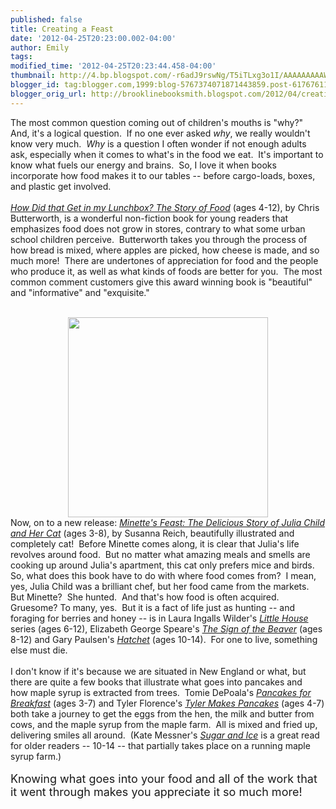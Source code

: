 ```yaml
---
published: false
title: Creating a Feast
date: '2012-04-25T20:23:00.002-04:00'
author: Emily
tags: 
modified_time: '2012-04-25T20:23:44.458-04:00'
thumbnail: http://4.bp.blogspot.com/-r6adJ9rswNg/T5iTLxg3o1I/AAAAAAAAAW4/HJ-oTeTNC2E/s72-c/51ZUMsk2kTL__SL500_AA300_.jpg
blogger_id: tag:blogger.com,1999:blog-5767374071871443859.post-6176761180890458709
blogger_orig_url: http://brooklinebooksmith.blogspot.com/2012/04/creating-feast.html
---
```


The most common question coming out of children's mouths is "why?"&nbsp; And, it's a logical question.&nbsp; If no one ever asked <em>why</em>, we really wouldn't know very much.&nbsp; <em>Why</em> is a question I often wonder if not enough adults ask, especially when it comes to what's in the food we eat.&nbsp; It's important to know what fuels our energy and brains.&nbsp; So, I love it when books incorporate how food makes it to our tables -- before cargo-loads, boxes, and plastic&nbsp;get&nbsp;involved.&nbsp; <br /><br /><em><a href="http://www.brooklinebooksmith-shop.com/book/9780763650056">How Did that Get in my Lunchbox? The Story of Food</a></em> (ages 4-12), by Chris Butterworth,&nbsp;is a wonderful non-fiction book for young readers that emphasizes food does not grow in stores, contrary to what some urban school children perceive.&nbsp; Butterworth takes you through the process of how bread is mixed, where apples are picked, how cheese is made, and so much more!&nbsp; There are undertones of appreciation for food and the people who produce it, as well as what kinds of foods are better for you.&nbsp; The most common comment customers give this award winning book is "beautiful" and "informative" and "exquisite."<br /><br /><div class="separator" style="clear: both; text-align: center;"><a href="http://4.bp.blogspot.com/-r6adJ9rswNg/T5iTLxg3o1I/AAAAAAAAAW4/HJ-oTeTNC2E/s1600/51ZUMsk2kTL__SL500_AA300_.jpg" imageanchor="1" style="margin-left: 1em; margin-right: 1em;"><img border="0" height="320" oda="true" src="http://4.bp.blogspot.com/-r6adJ9rswNg/T5iTLxg3o1I/AAAAAAAAAW4/HJ-oTeTNC2E/s320/51ZUMsk2kTL__SL500_AA300_.jpg" width="320" /></a></div>Now, on to a new release: <a href="http://www.brooklinebooksmith-shop.com/book/9781419701771"><em>Minette's Feast: The Delicious Story of Julia Child and Her Cat</em></a><em>&nbsp;</em>(ages 3-8), by Susanna Reich, beautifully illustrated and completely cat!&nbsp; Before Minette comes along, it is clear that Julia's life revolves around food.&nbsp; But no matter what amazing meals and smells are cooking up around Julia's&nbsp;apartment, this cat only prefers mice and birds.&nbsp; So, what does this book have to do with where food comes from?&nbsp; I mean, yes, Julia Child was a brilliant chef, but her food came from the markets.&nbsp; But Minette?&nbsp; She hunted.&nbsp; And that's how food is often acquired.&nbsp; Gruesome? To many, yes.&nbsp; But it is a fact of life just as hunting -- and foraging for berries and honey&nbsp;--&nbsp;is in Laura Ingalls Wilder's <em><a href="http://www.brooklinebooksmith-shop.com/book/9780064400404">Little House</a></em> series (ages 6-12), Elizabeth George Speare's <em><a href="http://www.brooklinebooksmith-shop.com/book/9780440479000">The Sign of the Beaver</a></em> (ages 8-12) and Gary Paulsen's <em><a href="http://www.brooklinebooksmith-shop.com/book/9781416936473">Hatchet</a></em>&nbsp;(ages 10-14).&nbsp; For one to live, something else must die.<br /><br />I don't know if it's because we are situated in New England or what, but there are quite a few books that illustrate&nbsp;what goes into&nbsp;pancakes and how&nbsp;maple syrup is extracted from trees.&nbsp; Tomie DePoala's <em><a href="http://www.brooklinebooksmith-shop.com/book/9780156707688">Pancakes for Breakfast</a></em> (ages 3-7) and Tyler Florence's <em><a href="http://www.brooklinebooksmith-shop.com/book/9780062047526">Tyler Makes Pancakes</a></em> (ages 4-7) both take a journey to get the eggs from the hen, the milk and butter from cows, and the maple syrup from the maple farm.&nbsp; All is mixed and fried up, delivering smiles all around.&nbsp; (Kate Messner's <em><a href="http://www.brooklinebooksmith-shop.com/book/9780802723307">Sugar and Ice</a></em> is a great read for older readers --&nbsp;10-14&nbsp;-- that partially takes place on a running&nbsp;maple syrup farm.)<br /><br /><span style="font-size: large;">Knowing what goes into your food and all of the work that it&nbsp;went through makes you appreciate it so much more!</span>